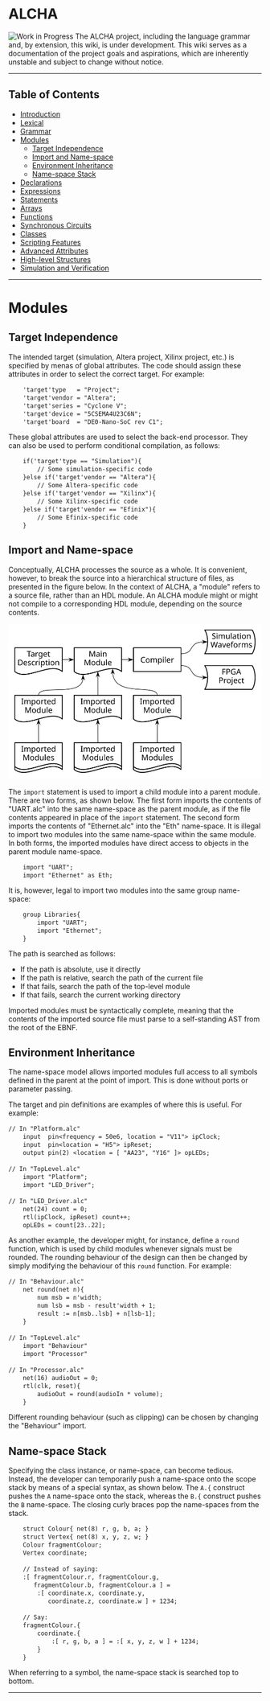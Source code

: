 # ALCHA

<img src="https://openclipart.org/download/3850/dchandlr-dchandlr-work.svg" height="70" alt="Work in Progress"/>
The ALCHA project, including the language grammar and, by extension, this
wiki, is under development.  This wiki serves as a documentation of the
project goals and aspirations, which are inherently unstable and subject to
change without notice.

--------------------------------------------------------------------------------

## Table of Contents

- [Introduction](Introduction.md)
- [Lexical](Lexical.md)
- [Grammar](Grammar.md)
- [Modules](#modules)
  - [Target Independence](#target-independence)
  - [Import and Name-space](#import-and-name-space)
  - [Environment Inheritance](#environment-inheritance)
  - [Name-space Stack](#name-space-stack)
- [Declarations](Declarations.md)
- [Expressions](Expressions.md)
- [Statements](Statements.md)
- [Arrays](Arrays.md)
- [Functions](Functions.md)
- [Synchronous Circuits](SynchronousCircuits.md)
- [Classes](Classes.md)
- [Scripting Features](Scripting.md)
- [Advanced Attributes](AdvancedAttributes.md)
- [High-level Structures](HighLevelStructures.md)
- [Simulation and Verification](Simulation.md)

--------------------------------------------------------------------------------

# Modules

## Target Independence

The intended target (simulation, Altera project, Xilinx project, etc.) is
specified by menas of global attributes. The code should assign these
attributes in order to select the correct target.  For example:

```alcha
    'target'type   = "Project";
    'target'vendor = "Altera";
    'target'series = "Cyclone V";
    'target'device = "5CSEMA4U23C6N";
    'target'board  = "DE0-Nano-SoC rev C1";
```

These global attributes are used to select the back-end processor.  They can
also be used to perform conditional compilation, as follows:

```alcha
    if('target'type == "Simulation"){
        // Some simulation-specific code
    }else if('target'vendor == "Altera"){
        // Some Altera-specific code
    }else if('target'vendor == "Xilinx"){
        // Some Xilinx-specific code
    }else if('target'vendor == "Efinix"){
        // Some Efinix-specific code
    }
```

## Import and Name-space

Conceptually, ALCHA processes the source as a whole. It is convenient,
however, to break the source into a hierarchical structure of files, as
presented in the figure below.  In the context of ALCHA, a "module" refers to
a source file, rather than an HDL module. An ALCHA module might or might not
compile to a corresponding HDL module, depending on the source contents.

![Programming Model](../Figures/ProgrammingModel.svg)

The `import` statement is used to import a child module into a parent module.
There are two forms, as shown below.  The first form imports the contents of
"UART.alc" into the same name-space as the parent module, as if the file
contents appeared in place of the `import` statement.  The second form imports
the contents of "Ethernet.alc" into the "Eth" name-space.  It is illegal to
import two modules into the same name-space within the same module.  In both
forms, the imported modules have direct access to objects in the parent module
name-space.

```alcha
    import "UART";
    import "Ethernet" as Eth;
```

It is, however, legal to import two modules into the same group name-space:

```alcha
    group Libraries{
        import "UART";
        import "Ethernet";
    }
```

The path is searched as follows:

- If the path is absolute, use it directly
- If the path is relative, search the path of the current file
- If that fails, search the path of the top-level module
- If that fails, search the current working directory

Imported modules must be syntactically complete, meaning that the contents of
the imported source file must parse to a self-standing AST from the root of
the EBNF.

## Environment Inheritance

The name-space model allows imported modules full access to all symbols
defined in the parent at the point of import.  This is done without ports
or parameter passing.

The target and pin definitions are examples of where this is useful.
For example:

```alcha
// In "Platform.alc"
    input  pin<frequency = 50e6, location = "V11"> ipClock;
    input  pin<location = "H5"> ipReset;
    output pin(2) <location = [ "AA23", "Y16" ]> opLEDs;

// In "TopLevel.alc"
    import "Platform";
    import "LED_Driver";

// In "LED_Driver.alc"
    net(24) count = 0;
    rtl(ipClock, ipReset) count++;
    opLEDs = count[23..22];
```

As another example, the developer might, for instance, define a `round`
function, which is used by child modules whenever signals must be rounded.
The rounding behaviour of the design can then be changed by simply modifying
the behaviour of this `round` function.  For example:

```alcha
// In "Behaviour.alc"
    net round(net n){
        num msb = n'width;
        num lsb = msb - result'width + 1;
        result := n[msb..lsb] + n[lsb-1];
    }

// In "TopLevel.alc"
    import "Behaviour"
    import "Processor"

// In "Processor.alc"
    net(16) audioOut = 0;
    rtl(clk, reset){
        audioOut = round(audioIn * volume);
    }
```

Different rounding behaviour (such as clipping) can be chosen by changing the
"Behaviour" import.

## Name-space Stack

Specifying the class instance, or name-space, can become tedious.  Instead,
the developer can temporarily push a name-space onto the scope stack by means
of a special syntax, as shown below. The `A.{` construct pushes the `A`
name-space onto the stack, whereas the `B.{` construct pushes the `B`
name-space. The closing curly braces pop the name-spaces from the stack.

```alcha
    struct Colour{ net(8) r, g, b, a; }
    struct Vertex{ net(8) x, y, z, w; }
    Colour fragmentColour;
    Vertex coordinate;

    // Instead of saying:
    :[ fragmentColour.r, fragmentColour.g,
       fragmentColour.b, fragmentColour.a ] =
        :[ coordinate.x, coordinate.y,
           coordinate.z, coordinate.w ] + 1234;

    // Say:
    fragmentColour.{
        coordinate.{
            :[ r, g, b, a ] = :[ x, y, z, w ] + 1234;
        }
    }
```

When referring to a symbol, the name-space stack is searched top to bottom.

--------------------------------------------------------------------------------

